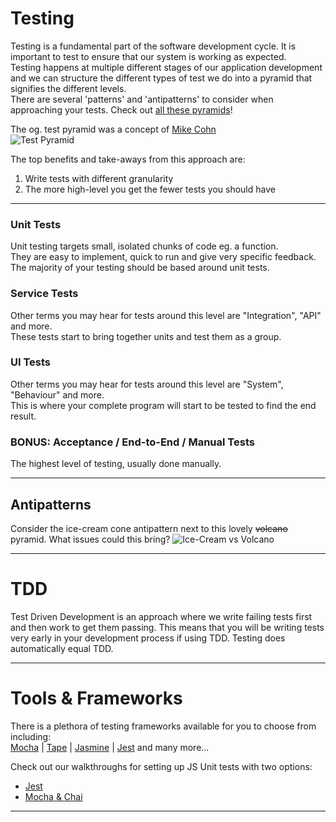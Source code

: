 # Testing
Testing is a fundamental part of the software development cycle. It is important to test to ensure that our system is working as expected. \
Testing happens at multiple different stages of our application development and we can structure the different types of test we do into a pyramid that signifies the different levels. \
There are several 'patterns' and 'antipatterns' to consider when approaching your tests. Check out [all these pyramids](http://www.testingreferences.com/here_be_pyramids.php)!

The og. test pyramid was a concept of [Mike Cohn](https://martinfowler.com/articles/practical-test-pyramid.html) \
![Test Pyramid](https://martinfowler.com/articles/practical-test-pyramid/testPyramid.png "Mike Cohn's Test Pyramid")

The top benefits and take-aways from this approach are:
1. Write tests with different granularity
2. The more high-level you get the fewer tests you should have

***

### Unit Tests
Unit testing targets small, isolated chunks of code eg. a function. \
They are easy to implement, quick to run and give very specific feedback. \
The majority of your testing should be based around unit tests.

### Service Tests
Other terms you may hear for tests around this level are "Integration", "API" and more. \
These tests start to bring together units and test them as a group.

### UI Tests
Other terms you may hear for tests around this level are "System", "Behaviour" and more. \
This is where your complete program will start to be tested to find the end result.

### BONUS: Acceptance / End-to-End / Manual Tests
The highest level of testing, usually done manually.

***

## Antipatterns
Consider the ice-cream cone antipattern next to this lovely ~~volcano~~ pyramid. What issues could this bring?
![Ice-Cream vs Volcano](https://i.stack.imgur.com/uq7Gh.png)

***

# TDD
Test Driven Development is an approach where we write failing tests first and then work to get them passing. This means that you will be writing tests very early in your development process if using TDD. Testing does automatically equal TDD.

***

# Tools & Frameworks
There is a plethora of testing frameworks available for you to choose from including: \
[Mocha](https://mochajs.org/) | [Tape](https://github.com/substack/tape) | [Jasmine](https://jasmine.github.io/) | [Jest](https://jestjs.io/) and many more...

Check out our walkthroughs for setting up JS Unit tests with two options:
- [Jest](https://github.com/getfutureproof/fp_guides_wiki/wiki/JS-Unit-Testing-with-Jest)
- [Mocha & Chai](https://github.com/getfutureproof/fp_guides_wiki/wiki/JS-Unit-Testing-with-Mocha-and-Chai)



***
